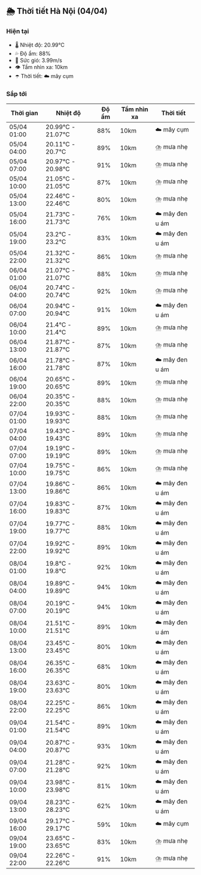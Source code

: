 ## 🌦️ Thời tiết Hà Nội (04/04)

### Hiện tại

- 🌡️ Nhiệt độ: 20.99℃
- 💦 Độ ẩm: 88%
- 💨 Sức gió: 3.99m/s
- 👁️ Tầm nhìn xa: 10km
- ☂️ Thời tiết: ☁️ mây cụm

### Sắp tới

| Thời gian | Nhiệt độ | Độ ẩm | Tầm nhìn xa | Thời tiết |
| --- | --- | --- | --- | --- |
| 05/04 01:00 | 20.99℃ - 21.07℃ | 88% | 10km | ☁️ mây cụm |
| 05/04 04:00 | 20.11℃ - 20.7℃ | 89% | 10km | ⛈️ mưa nhẹ |
| 05/04 07:00 | 20.97℃ - 20.98℃ | 91% | 10km | ⛈️ mưa nhẹ |
| 05/04 10:00 | 21.05℃ - 21.05℃ | 87% | 10km | ⛈️ mưa nhẹ |
| 05/04 13:00 | 22.46℃ - 22.46℃ | 80% | 10km | ⛈️ mưa nhẹ |
| 05/04 16:00 | 21.73℃ - 21.73℃ | 76% | 10km | ☁️ mây đen u ám |
| 05/04 19:00 | 23.2℃ - 23.2℃ | 83% | 10km | ☁️ mây đen u ám |
| 05/04 22:00 | 21.32℃ - 21.32℃ | 86% | 10km | ⛈️ mưa nhẹ |
| 06/04 01:00 | 21.07℃ - 21.07℃ | 88% | 10km | ⛈️ mưa nhẹ |
| 06/04 04:00 | 20.74℃ - 20.74℃ | 92% | 10km | ⛈️ mưa nhẹ |
| 06/04 07:00 | 20.94℃ - 20.94℃ | 91% | 10km | ☁️ mây đen u ám |
| 06/04 10:00 | 21.4℃ - 21.4℃ | 89% | 10km | ⛈️ mưa nhẹ |
| 06/04 13:00 | 21.87℃ - 21.87℃ | 87% | 10km | ⛈️ mưa nhẹ |
| 06/04 16:00 | 21.78℃ - 21.78℃ | 87% | 10km | ☁️ mây đen u ám |
| 06/04 19:00 | 20.65℃ - 20.65℃ | 89% | 10km | ⛈️ mưa nhẹ |
| 06/04 22:00 | 20.35℃ - 20.35℃ | 88% | 10km | ⛈️ mưa nhẹ |
| 07/04 01:00 | 19.93℃ - 19.93℃ | 88% | 10km | ⛈️ mưa nhẹ |
| 07/04 04:00 | 19.43℃ - 19.43℃ | 89% | 10km | ⛈️ mưa nhẹ |
| 07/04 07:00 | 19.19℃ - 19.19℃ | 89% | 10km | ⛈️ mưa nhẹ |
| 07/04 10:00 | 19.75℃ - 19.75℃ | 86% | 10km | ⛈️ mưa nhẹ |
| 07/04 13:00 | 19.86℃ - 19.86℃ | 86% | 10km | ☁️ mây đen u ám |
| 07/04 16:00 | 19.83℃ - 19.83℃ | 87% | 10km | ☁️ mây đen u ám |
| 07/04 19:00 | 19.77℃ - 19.77℃ | 88% | 10km | ☁️ mây đen u ám |
| 07/04 22:00 | 19.92℃ - 19.92℃ | 89% | 10km | ☁️ mây đen u ám |
| 08/04 01:00 | 19.8℃ - 19.8℃ | 92% | 10km | ☁️ mây đen u ám |
| 08/04 04:00 | 19.89℃ - 19.89℃ | 94% | 10km | ☁️ mây đen u ám |
| 08/04 07:00 | 20.19℃ - 20.19℃ | 94% | 10km | ☁️ mây đen u ám |
| 08/04 10:00 | 21.51℃ - 21.51℃ | 89% | 10km | ☁️ mây đen u ám |
| 08/04 13:00 | 23.45℃ - 23.45℃ | 80% | 10km | ☁️ mây đen u ám |
| 08/04 16:00 | 26.35℃ - 26.35℃ | 68% | 10km | ☁️ mây đen u ám |
| 08/04 19:00 | 23.63℃ - 23.63℃ | 80% | 10km | ☁️ mây đen u ám |
| 08/04 22:00 | 22.25℃ - 22.25℃ | 86% | 10km | ☁️ mây đen u ám |
| 09/04 01:00 | 21.54℃ - 21.54℃ | 89% | 10km | ☁️ mây đen u ám |
| 09/04 04:00 | 20.87℃ - 20.87℃ | 93% | 10km | ☁️ mây đen u ám |
| 09/04 07:00 | 21.28℃ - 21.28℃ | 92% | 10km | ☁️ mây đen u ám |
| 09/04 10:00 | 23.98℃ - 23.98℃ | 81% | 10km | ☁️ mây đen u ám |
| 09/04 13:00 | 28.23℃ - 28.23℃ | 62% | 10km | ☁️ mây đen u ám |
| 09/04 16:00 | 29.17℃ - 29.17℃ | 59% | 10km | ☁️ mây cụm |
| 09/04 19:00 | 23.65℃ - 23.65℃ | 83% | 10km | ⛈️ mưa nhẹ |
| 09/04 22:00 | 22.26℃ - 22.26℃ | 91% | 10km | ⛈️ mưa nhẹ |
